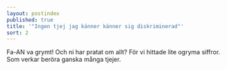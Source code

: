 ```yaml
---
layout: postindex
published: true
title: '"Ingen tjej jag känner känner sig diskriminerad"'
sort: 2
---
```




Fa-AN va grymt! Och ni har pratat om allt? För vi hittade lite ogryma siffror. Som verkar beröra ganska många tjejer.
